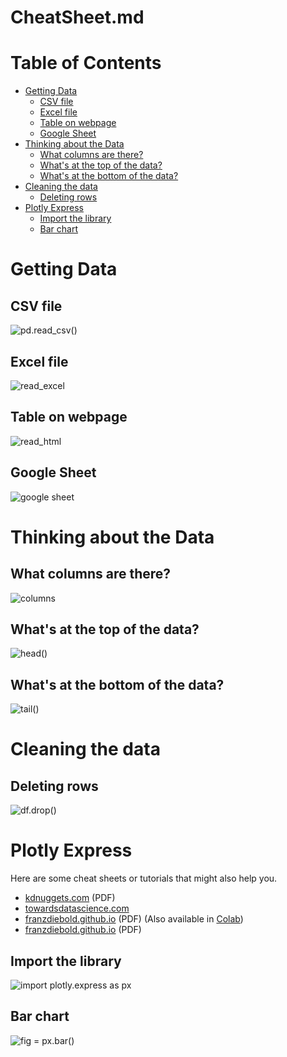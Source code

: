 # CheatSheet.md

# Table of Contents

- [Getting Data](#getting-data)
  - [CSV file](#csv-file)
  - [Excel file](#excel-file)
  - [Table on webpage](#table-on-webpage)
  - [Google Sheet](#google-sheet)
- [Thinking about the Data](#thinking-about-the-data)
  - [What columns are there?](#what-columns-are-there)
  - [What's at the top of the data?](#whats-at-the-top-of-the-data)
  - [What's at the bottom of the data?](#whats-at-the-bottom-of-the-data)
- [Cleaning the data](#cleaning-the-data)
  - [Deleting rows](#deleting-rows)
- [Plotly Express](#plotly-express)
  - [Import the library](#import-the-library)
  - [Bar chart](#bar-chart)


# Getting Data

## CSV file

![pd.read_csv()](Images/cheatsheet/pandas-csv.png)

## Excel file

![read_excel](Images/cheatsheet/read_excel.png)

## Table on webpage

![read_html](Images/cheatsheet/read_html.png)

## Google Sheet

![google sheet](Images/cheatsheet/google-sheet.png)

# Thinking about the Data

## What columns are there?

![columns](Images/cheatsheet/columns.png)

## What's at the top of the data?

![head()](Images/cheatsheet/head.png)

## What's at the bottom of the data?

![tail()](Images/cheatsheet/tail.png)

# Cleaning the data

## Deleting rows

![df.drop()](Images/cheatsheet/drop.png)

# Plotly Express

Here are some cheat sheets or tutorials that might also help you. 

+ [kdnuggets.com](https://www.kdnuggets.com/publications/sheets/Plotly_Express_for_Data_Visualization_Cheat_Sheet_KDnuggets.pdf) (PDF)
+ [towardsdatascience.com](https://towardsdatascience.com/cheat-codes-to-better-visualisations-with-plotly-express-21caece3db01) 
+ [franzdiebold.github.io](https://franzdiebold.github.io/plotly-express-cheat-sheet/Plotly_Express_cheat_sheet.pdf) (PDF) (Also available in [Colab](https://colab.research.google.com/github/FranzDiebold/plotly-express-cheat-sheet/blob/main/plotly-express-cheat-sheet.ipynb))
+ [franzdiebold.github.io](https://images.franzdiebold.github.io/image/upload/v1668605954/Marketing/Blog/Plotly_Cheat_Sheet.pdf) (PDF)

## Import the library

![import plotly.express as px](Images/cheatsheet/import-plotly-express.png)

## Bar chart


![fig = px.bar()](Images/cheatsheet/plotly-express-bar-chart.png)